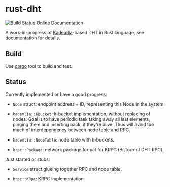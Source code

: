 rust-dht
========

[![Build
Status](https://travis-ci.org/Divius/rust-dht.svg)](https://travis-ci.org/Divius/rust-dht)
[Online Documentation](http://www.rust-ci.org/Divius/rust-dht/doc/dht/)

A work-in-progress of
[Kademlia](http://pdos.csail.mit.edu/~petar/papers/maymounkov-kademlia-lncs.pdf)-based
DHT in Rust language, see documentation for details.

Build
-----

Use [cargo](http://crates.io) tool to build and test.

Status
------

Currently implemented or have a good progress:

* `Node` struct: endpoint address + ID, representing this Node in the system.

* `kademlia::KBucket`: k-bucket implementation, without replacing of nodes.
   Goal is to have periodic task taking away all last elements, pinging them
   and inserting back, if they're alive. Thus will avoid too much of
   interdependency between node table and RPC.

* `kademlia::NodeTable`: node table with k-buckets.

* `krpc::Package`: network package format for KRPC (BitTorrent DHT RPC).

Just started or stubs:

* `Service` struct glueing together RPC and node table.

* `krpc::KRpc`: KRPC implementation.
